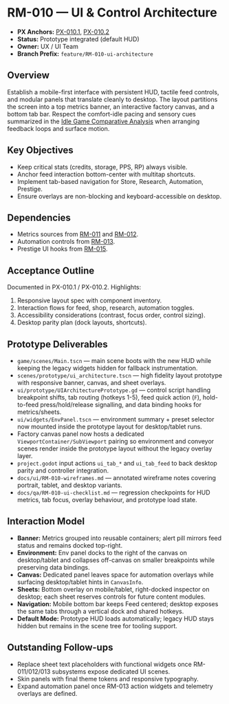 # RM-010 — UI & Control Architecture

- **PX Anchors:** [PX-010.1](../prompts/PX-010.1.md), [PX-010.2](../prompts/PX-010.2.md)
- **Status:** Prototype integrated (default HUD)
- **Owner:** UX / UI Team
- **Branch Prefix:** `feature/RM-010-ui-architecture`

## Overview
Establish a mobile-first interface with persistent HUD, tactile feed controls, and modular panels that translate cleanly to desktop. The layout partitions the screen into a top metrics banner, an interactive factory canvas, and a bottom tab bar.
Respect the comfort-idle pacing and sensory cues summarized in the [Idle Game Comparative Analysis](../analysis/IdleGameComparative.md) when arranging feedback loops and surface motion.

## Key Objectives
- Keep critical stats (credits, storage, PPS, RP) always visible.
- Anchor feed interaction bottom-center with multitap shortcuts.
- Implement tab-based navigation for Store, Research, Automation, Prestige.
- Ensure overlays are non-blocking and keyboard-accessible on desktop.

## Dependencies
- Metrics sources from [RM-011](RM-011.md) and [RM-012](RM-012.md).
- Automation controls from [RM-013](RM-013.md).
- Prestige UI hooks from [RM-015](RM-015.md).

## Acceptance Outline
Documented in PX-010.1 / PX-010.2. Highlights:
1. Responsive layout spec with component inventory.
2. Interaction flows for feed, shop, research, automation toggles.
3. Accessibility considerations (contrast, focus order, control sizing).
4. Desktop parity plan (dock layouts, shortcuts).

## Prototype Deliverables
- `game/scenes/Main.tscn` — main scene boots with the new HUD while keeping the legacy widgets hidden for fallback instrumentation.
- `scenes/prototype/ui_architecture.tscn` — high fidelity layout prototype with responsive banner, canvas, and sheet overlays.
- `ui/prototype/UIArchitecturePrototype.gd` — control script handling breakpoint shifts, tab routing (hotkeys 1-5), feed quick action (`F`), hold-to-feed press/hold/release signalling, and data binding hooks for metrics/sheets.
- `ui/widgets/EnvPanel.tscn` — environment summary + preset selector now mounted inside the prototype layout for desktop/tablet runs.
- Factory canvas panel now hosts a dedicated `ViewportContainer/SubViewport` pairing so environment and conveyor scenes render inside the prototype layout without the legacy overlay layer.
- `project.godot` input actions `ui_tab_*` and `ui_tab_feed` to back desktop parity and controller integration.
- `docs/ui/RM-010-wireframes.md` — annotated wireframe notes covering portrait, tablet, and desktop variants.
- `docs/qa/RM-010-ui-checklist.md` — regression checkpoints for HUD metrics, tab focus, overlay behaviour, and prototype load state.

## Interaction Model
- **Banner:** Metrics grouped into reusable containers; alert pill mirrors feed status and remains docked top-right.
- **Environment:** Env panel docks to the right of the canvas on desktop/tablet and collapses off-canvas on smaller breakpoints while preserving data bindings.
- **Canvas:** Dedicated panel leaves space for automation overlays while surfacing desktop/tablet hints in `CanvasInfo`.
- **Sheets:** Bottom overlay on mobile/tablet, right-docked inspector on desktop; each sheet reserves controls for future content modules.
- **Navigation:** Mobile bottom bar keeps Feed centered; desktop exposes the same tabs through a vertical dock and shared hotkeys.
- **Default Mode:** Prototype HUD loads automatically; legacy HUD stays hidden but remains in the scene tree for tooling support.

## Outstanding Follow-ups
- Replace sheet text placeholders with functional widgets once RM-011/012/013 subsystems expose dedicated UI scenes.
- Skin panels with final theme tokens and responsive typography.
- Expand automation panel once RM-013 action widgets and telemetry overlays are defined.
